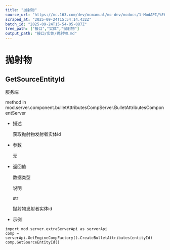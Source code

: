 ```yaml
---
title: "抛射物"
source_url: "https://mc.163.com/dev/mcmanual/mc-dev/mcdocs/1-ModAPI/%E6%8E%A5%E5%8F%A3/%E5%AE%9E%E4%BD%93/%E6%8A%9B%E5%B0%84%E7%89%A9.html"
scraped_at: "2025-09-24T15:54:14.432Z"
batch_id: "2025-09-24T15-54-05-087Z"
tree_path: ["接口","实体","抛射物"]
output_path: "接口/实体/抛射物.md"
---
```


#  抛射物

##  GetSourceEntityId

服务端

method in mod.server.component.bulletAttributesCompServer.BulletAttributesComponentServer

*   描述
    
    获取抛射物发射者实体id
    
*   参数
    
    无
    
*   返回值
    
    数据类型
    
    说明
    
    str
    
    抛射物发射者实体id
    
*   示例
    

```
import mod.server.extraServerApi as serverApi
comp = serverApi.GetEngineCompFactory().CreateBulletAttributes(entityId)
comp.GetSourceEntityId()

```